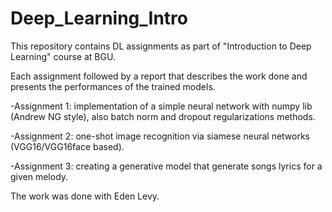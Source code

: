 # Deep_Learning_Intro
This repository contains DL assignments as part of "Introduction to Deep Learning" course at BGU.

Each assignment followed by a report that describes the work done and presents the performances of the trained models.

-Assignment 1: implementation of a simple neural network with numpy lib (Andrew NG style), also batch norm and dropout regularizations methods.

-Assignment 2: one-shot image recognition via siamese neural networks (VGG16/VGG16face based).

-Assignment 3: creating a generative model that generate songs lyrics for a given melody.

The work was done with Eden Levy.
